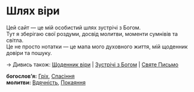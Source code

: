 # Шлях віри

Цей сайт — це мій особистий шлях зустрічі з Богом.  
Тут я зберігаю свої роздуми, досвід молитви, моменти сумнівів та світла.  
Це не просто нотатки — це мапа мого духовного життя, мій щоденник довіри та пошуку.

→ Дивись також:
[Щоденник віри](щоденник) | [Зустрічі з Богом](зустрічі_з_Богом) | [Святе Письмо](святе_письмо)

**богослов’я:** [Гріх](богослов’я/гріх), [Спасіння](богослов’я/спасіння)  
**молитви:** [Вдячність](молитви/вдячність), [Покаяння](молитви/покаяння)


